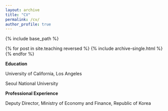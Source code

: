 ```yaml
---
layout: archive
title: "CV"
permalink: /cv/
author_profile: true
---
```


{% include base_path %}

{% for post in site.teaching reversed %}
  {% include archive-single.html %}
{% endfor %}

**Education**

University of California, Los Angeles

Seoul National University

**Professional Experience**

Deputy Director, Ministry of Economy and Finance, Republic of Korea

